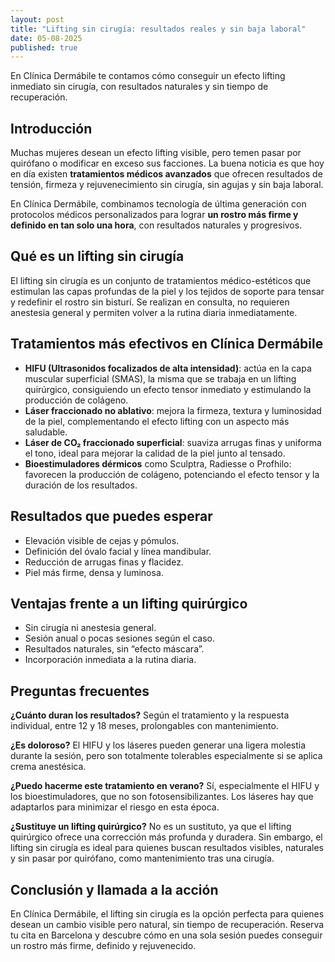 ```yaml
---
layout: post
title: "Lifting sin cirugía: resultados reales y sin baja laboral"
date: 05-08-2025
published: true
---
```

En Clínica Dermábile te contamos cómo conseguir un efecto lifting inmediato sin cirugía, con resultados naturales y sin tiempo de recuperación.

## **Introducción**

Muchas mujeres desean un efecto lifting visible, pero temen pasar por quirófano o modificar en exceso sus facciones. La buena noticia es que hoy en día existen **tratamientos médicos avanzados** que ofrecen resultados de tensión, firmeza y rejuvenecimiento sin cirugía, sin agujas y sin baja laboral.

En Clínica Dermábile, combinamos tecnología de última generación con protocolos médicos personalizados para lograr **un rostro más firme y definido en tan solo una hora**, con resultados naturales y progresivos.

## **Qué es un lifting sin cirugía**

El lifting sin cirugía es un conjunto de tratamientos médico-estéticos que estimulan las capas profundas de la piel y los tejidos de soporte para tensar y redefinir el rostro sin bisturí.
Se realizan en consulta, no requieren anestesia general y permiten volver a la rutina diaria inmediatamente.

## **Tratamientos más efectivos en Clínica Dermábile**

* **HIFU (Ultrasonidos focalizados de alta intensidad)**: actúa en la capa muscular superficial (SMAS), la misma que se trabaja en un lifting quirúrgico, consiguiendo un efecto tensor inmediato y estimulando la producción de colágeno.
* **Láser fraccionado no ablativo**: mejora la firmeza, textura y luminosidad de la piel, complementando el efecto lifting con un aspecto más saludable.
* **Láser de CO₂ fraccionado superficial**: suaviza arrugas finas y uniforma el tono, ideal para mejorar la calidad de la piel junto al tensado.
* **Bioestimuladores dérmicos** como Sculptra,  Radiesse o Profhilo: favorecen la producción de colágeno, potenciando el efecto tensor y la duración de los resultados.

## **Resultados que puedes esperar**

* Elevación visible de cejas y pómulos.
* Definición del óvalo facial y línea mandibular.
* Reducción de arrugas finas y flacidez.
* Piel más firme, densa y luminosa.

## **Ventajas frente a un lifting quirúrgico**

* Sin cirugía ni anestesia general.
* Sesión anual o pocas sesiones según el caso.
* Resultados naturales, sin “efecto máscara”.
* Incorporación inmediata a la rutina diaria.

## **Preguntas frecuentes**

**¿Cuánto duran los resultados?**
Según el tratamiento y la respuesta individual, entre 12 y 18 meses, prolongables con mantenimiento.

**¿Es doloroso?**
El HIFU y los láseres pueden generar una ligera molestia durante la sesión, pero son totalmente tolerables especialmente si se aplica crema anestésica.

**¿Puedo hacerme este tratamiento en verano?**
Sí, especialmente el HIFU y los bioestimuladores, que no son fotosensibilizantes. Los láseres hay que adaptarlos para minimizar el riesgo en esta época.

**¿Sustituye un lifting quirúrgico?**
No es un sustituto, ya que el lifting quirúrgico ofrece una corrección más profunda y duradera. Sin embargo, el lifting sin cirugía es ideal para quienes buscan resultados visibles, naturales y sin pasar por quirófano, como mantenimiento tras una cirugía.

## **Conclusión y llamada a la acción**

En Clínica Dermábile, el lifting sin cirugía es la opción perfecta para quienes desean un cambio visible pero natural, sin tiempo de recuperación.
Reserva tu cita en Barcelona y descubre cómo en una sola sesión puedes conseguir un rostro más firme, definido y rejuvenecido.
